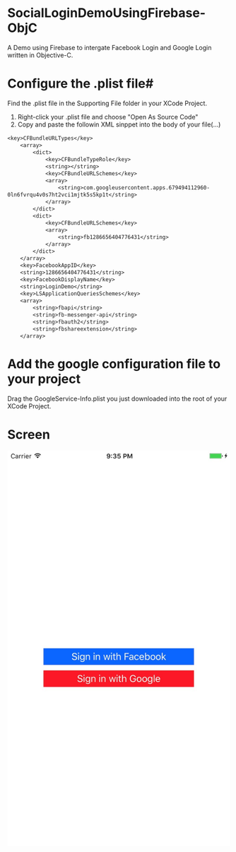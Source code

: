 # SocialLoginDemoUsingFirebase-ObjC
A Demo using Firebase to intergate Facebook Login and Google Login written in Objective-C.

# Configure the .plist file#
Find the .plist file in the Supporting File folder in your XCode Project.
1. Right-click your .plist file and choose "Open As Source Code"
2. Copy and paste the followin XML sinppet into the body of your file(<dict>...</dict>)
```code
<key>CFBundleURLTypes</key>
	<array>
		<dict>
			<key>CFBundleTypeRole</key>
			<string></string>
			<key>CFBundleURLSchemes</key>
			<array>
				<string>com.googleusercontent.apps.679494112960-0ln6fvrqu4v0s7ht2vci1mjtk5s5kp1t</string>
			</array>
		</dict>
		<dict>
			<key>CFBundleURLSchemes</key>
			<array>
				<string>fb1286656404776431</string>
			</array>
		</dict>
	</array>
	<key>FacebookAppID</key>
	<string>1286656404776431</string>
	<key>FacebookDisplayName</key>
	<string>LoginDemo</string>
	<key>LSApplicationQueriesSchemes</key>
	<array>
		<string>fbapi</string>
		<string>fb-messenger-api</string>
		<string>fbauth2</string>
		<string>fbshareextension</string>
	</array>
```

# Add the google configuration file to your project
Drag the GoogleService-Info.plist you just downloaded into the root of your XCode Project.

# Screen
<div align="center">
  <img src="https://github.com/jhsiao21/SocialLoginDemoUsingFirebase-ObjC/blob/master/screen.jpg"> 
  </div>



